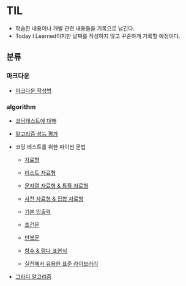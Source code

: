 # TIL

- 학습한 내용이나 개발 관련 내용들을 기록으로 남긴다.
- Today I Learned이지만 날짜를 작성하지 않고 꾸준하게 기록할 예정이다.

## 분류

### 마크다운
  - [마크다운 작성법](https://github.com/KJH622/TIL/blob/main/Markdown/markdown.md)

### algorithm
  - [코딩테스트에 대해](https://github.com/KJH622/TIL/blob/main/algorithm/outline.md)
  - [알고리즘 성능 평가](https://github.com/KJH622/TIL/blob/main/algorithm/complexity.md)
  - 코딩 테스트를 위한 파이썬 문법

    - [자료형](https://github.com/KJH622/TIL/blob/main/algorithm/python_grammar/data_type.md)

    - [리스트 자료형](https://github.com/KJH622/TIL/blob/main/algorithm/python_grammar/list.md)

    - [문자열 자료형 & 튜플 자료형](https://github.com/KJH622/TIL/blob/main/algorithm/python_grammar/string_tuple.md)

    - [사전 자료형 & 집합 자료형](https://github.com/KJH622/TIL/blob/main/algorithm/python_grammar/dictionary_set.md)

    - [기본 입출력](https://github.com/KJH622/TIL/blob/main/algorithm/python_grammar/input.md)

    - [조건문](https://github.com/KJH622/TIL/blob/main/algorithm/python_grammar/conditional_statement.md)

    - [반복문](https://github.com/KJH622/TIL/blob/main/algorithm/python_grammar/loop_statement.md)

    - [함수 & 람다 표현식](https://github.com/KJH622/TIL/blob/main/algorithm/python_grammar/function_lambda_expression.md)

    - [실전에서 유용한 표준 라이브러리](https://github.com/KJH622/TIL/blob/main/algorithm/python_grammar/standard_library.md)

- [그리디 알고리즘](https://github.com/KJH622/TIL/blob/main/algorithm/greedy_algorithm.md)